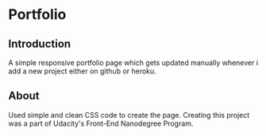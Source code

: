 # Portfolio
## <strong>Introduction</strong>
<div>
  <p>A simple responsive portfolio page which gets updated manually whenever i add a new project either on github or heroku.</p>
</div>

## <strong>About</strong>
<div>
<p>Used simple and clean CSS code to create the page. Creating this project was a part of Udacity's Front-End Nanodegree Program.</p>
</div>
